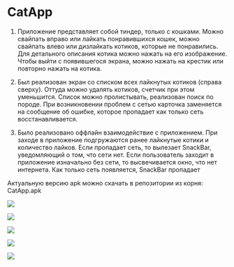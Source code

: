 # CatApp

1. Приложение представляет собой тиндер, только с кошками. Можно свайпать вправо или лайкать понравившихся кошек, можно свайпать влево или дизлайкать котиков, которые не понравились. Для детального описания котика можно нажать на его изображение. Чтобы выйти с появившегося экрана, можно нажать на крестик или повторно нажать на котика.

2. Был реализован экран со списком всех лайкнутых котиков (справа сверху). Оттуда можно удалять котиков, счетчик при этом уменьшится. Список можно пролистывать, реализован поиск по породе. При возникновении проблем с сетью карточка заменяется на сообщение об ошибке, которое пропадает как только сеть восстанавливается.

3. Было реализовано оффлайн взаимодействие с приложением. При заходе в приложение подгружаются ранее лайкнутые котики и количество лайков. Если пропадает сеть, то вылезает SnackBar, уведомляющий о том, что сети нет. Если пользователь заходит в приложение изначально без сети, то высвечивается окно, что нет интернета. Как только сеть появляется, SnackBar пропадает

Актуальную версию apk можно скачать в репозитории из корня: CatApp.apk

![](images/Screenshot1.png)

![](images/Screenshot2.png)

![](images/Screenshot3.jpg)

![](images/Screenshot4.jpg)

![](images/Screenshot5.jpg)
